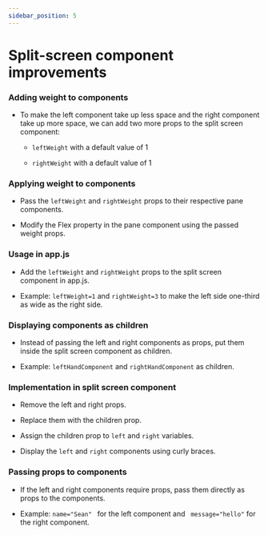 ```yaml
---
sidebar_position: 5
---
```


# Split-screen component improvements

### Adding weight to components

- To make the left component take up less space and the right component take up more space, we can add two more props to the split screen component:

  - `leftWeight` with a default value of 1

  - `rightWeight` with a default value of 1

### Applying weight to components

- Pass the `leftWeight` and `rightWeight` props to their respective pane components.

- Modify the Flex property in the pane component using the passed weight props.

### Usage in app.js

- Add the `leftWeight` and `rightWeight` props to the split screen component in app.js.

- Example: `leftWeight=1` and `rightWeight=3` to make the left side one-third as wide as the right side.

### Displaying components as children

- Instead of passing the left and right components as props, put them inside the split screen component as children.

- Example: `leftHandComponent` and `rightHandComponent` as children.

### Implementation in split screen component

- Remove the left and right props.

- Replace them with the children prop.

- Assign the children prop to `left` and `right` variables.

- Display the `left` and `right` components using curly braces.

### Passing props to components

- If the left and right components require props, pass them directly as props to the components.

- Example: `name="Sean" ` for the left component and ` message="hello"` for the right component.
